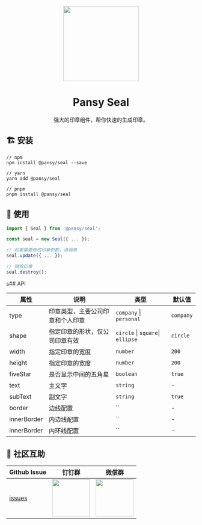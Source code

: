 <p align="center">
  <a href="https://ant.design">
    <img width="200" src="https://cdn.jsdelivr.net/gh/wangxingkang/pictures@latest/imgs/seal.svg">
  </a>
</p>

<h1 align="center">Pansy Seal</h1>

<div align="center">
  强大的印章组件，帮你快速的生成印章。
</div>


## 🏗 安装

```
// npm
npm install @pansy/seal --save

// yarn
yarn add @pansy/seal

// pnpm
pnpm install @pansy/seal
```

## 🔨 使用
```ts
import { Seal } from '@pansy/seal';

const seal = new Seal({ ... });

// 如果需要修改印章参数，请调用
seal.update({ ... });

// 销毁印章
seal.destroy();
```
s## API

|属性|说明|类型|默认值|
|---|---|---|---|
| type | 印章类型，主要公司印章和个人印章 | `company` \| `personal` |`company`|
| shape | 指定印章的形状，仅公司印章有效 | `circle` \| `square`\| `ellipse` | `circle` |
| width | 指定印章的宽度 | `number` | `200` |
| height | 指定印章的宽度 | `number` | `200` |
| fiveStar | 是否显示中间的五角星 | `boolean` | `true` |
| text | 主文字 | `string` |-|
| subText | 副文字 | `string` | `true` |
| border | 边线配置 | `` | - |
| innerBorder | 内边线配置 | `` | - |
| innerBorder | 内环线配置 | `` | - |

## 🌟 社区互助

| Github Issue                                                 | 钉钉群                                                                                     | 微信群                                                                                   |
| ------------------------------------------------------------ | ------------------------------------------------------------------------------------------ | ---------------------------------------------------------------------------------------- |
| [issues](https://github.com/pansyjs/watermark/issues) | <img src="https://github.com/alitajs/alita/blob/master/public/dingding.png" width="100" /> | <img src="https://github.com/alitajs/alita/blob/master/public/wechat.png" width="100" /> |

